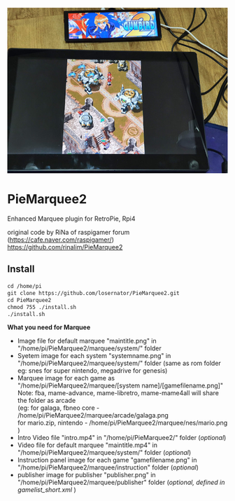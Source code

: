 ![marquee example00](piemarquee00.jpg)

# PieMarquee2
Enhanced Marquee plugin for RetroPie, Rpi4  

original code by RiNa of raspigamer forum (https://cafe.naver.com/raspigamer/)   
https://github.com/rinalim/PieMarquee2

## Install
```
cd /home/pi
git clone https://github.com/losernator/PieMarquee2.git
cd PieMarquee2
chmod 755 ./install.sh
./install.sh
```

**What you need for Marquee** 

  * Image file for default marquee "maintitle.png" in "/home/pi/PieMarquee2/marquee/system/" folder
  * Syetem image for each system "systemname.png" in "/home/pi/PieMarquee2/marquee/system/" folder (same as rom folder eg: snes for super nintendo, megadrive for genesis)
  * Marquee image for each game as "/home/pi/PieMarquee2/marquee/[system name]/[gamefilename.png]"   
    Note: fba, mame-advance, mame-libretro, mame-mame4all will share the folder as arcade  
    (eg: for galaga, fbneo core - /home/pi/PieMarquee2/marquee/arcade/galaga.png  
        for mario.zip, nintendo - /home/pi/PieMarquee2/marquee/nes/mario.png  )
  * Intro Video file "intro.mp4" in "/home/pi/PieMarquee2/" folder (*optional*)
  * Video file for default marquee "maintitle.mp4" in "/home/pi/PieMarquee2/marquee/system/" folder (*optional*)
  * Instruction panel image for each game "gamefilename.png" in "/home/pi/PieMarquee2/marquee/instruction" folder (*optional*)
  * publisher image for publisher "publisher.png" in "/home/pi/PieMarquee2/marquee/publisher" folder (*optional, defined in gamelist_short.xml* )
  
